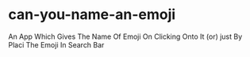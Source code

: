 # can-you-name-an-emoji
 An App Which Gives The Name Of Emoji On Clicking Onto It (or) just By Placi The Emoji In Search Bar
